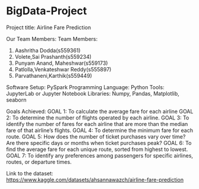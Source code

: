 # BigData-Project
Project title: Airline Fare Prediction

Our Team Members:
Team Members:
1. Aashritha Dodda(s559361)
2. Volete,Sai Prashanth(s559234)
3. Punyam Anand, Maheshwar(s559173)
4. Patlolla,Venkateshwar Reddy(s555897)
5. Parvathaneni,Karthik(s559449)

Software Setup: PySpark 
Programming Language: Python
Tools: JupyterLab or Jupyter Notebook
Libraries: Numpy, Pandas, Matplotlib, seaborn

Goals Achieved: 
GOAL 1: To calculate the average fare for each airline
GOAL 2: To determine the number of flights operated by each airline.
GOAL 3: To identify the number of fares for each airline that are more than the median fare of that airline’s flights.
GOAL 4: To determine the minimum fare for each route.
GOAL 5: How does the number of ticket purchases vary over time? Are there specific days or months when ticket purchases peak?
GOAL 6: To find the average fare for each unique route, sorted from highest to lowest.
GOAL 7: To identify any preferences among passengers for specific airlines, routes, or departure times.


Link to the dataset: https://www.kaggle.com/datasets/ahsannawazch/airline-fare-prediction
